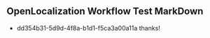 ## OpenLocalization Workflow Test MarkDown

* dd354b31-5d9d-4f8a-b1d1-f5ca3a00a11a 
thanks!



<!--HONumber=Feb16_HO3-->
